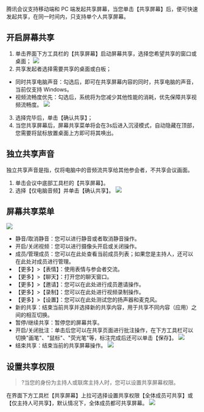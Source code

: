 腾讯会议支持移动端和 PC 端发起共享屏幕，当您单击【共享屏幕】后，便可快速发起共享，在同一时间内，只支持单个人共享屏幕。



## 开启屏幕共享
1. 单击界面下方工具栏的【共享屏幕】启动屏幕共享，选择您希望共享的窗口或桌面；
![](https://main.qcloudimg.com/raw/65e79b3e8fd37d059503b436435c81bc.jpg)
2. 共享发起者选择需要共享的桌面或白板；
 - 同时共享电脑声音：勾选后，即可在共享屏幕内容的同时，共享电脑的声音，当前仅支持 Windows。
 - 视频流畅度优先：勾选后，系统将为您减少其他性能的消耗，优先保障共享视频流畅度。
![](https://main.qcloudimg.com/raw/d011e294d09100ddbcdab6a052ff2810.jpg)
3. 选择完毕后，单击【确认共享】；
4. 当您共享屏幕后，屏幕共享菜单将会在3s后进入沉浸模式，自动隐藏在顶部，您需要将鼠标放置桌面上方即可将其唤出。

## 独立共享声音
独立共享声音是指，仅将电脑中的音频流共享给其他参会者，不共享会议画面。
1. 单击会议中底部工具栏的【共享屏幕】。
2. 选择【仅电脑音频】并单击【确认共享】。
![](https://main.qcloudimg.com/raw/9a7df3ffafde31dfb93891a4f24166dd.jpg)

## 屏幕共享菜单
![](https://main.qcloudimg.com/raw/8d9197f65c954bd790942450253a2fe7.jpg)
- 静音/取消静音：您可以进行静音或者取消静音操作。
- 开启/关闭视频：您可以进行摄像头开启或关闭操作。
- 成员/管理成员：您可以在此处查看当前成员列表；如果您是主持人，还可以在此处对成员进行管理。
- 【更多】>【表情】：使用表情与参会者交流。
- 【更多】>【聊天】：打开您的聊天窗口。
- 【更多】>【邀请】：您可以在此处进行成员邀请操作。
- 【更多】>【录制】：您可以在此处进行视频录制操作。
- 【更多】>【设置】：您可以在此处测试您的扬声器和麦克风。
- 新的共享：结束当前共享并选择新的共享内容，用于共享不同内容（应用）之间的相互切换。
- 暂停/继续共享：暂停您的屏幕共享。
- 开启/关闭批注：单击后您可以在共享页面进行批注操作，在下方工具栏可以切换"画笔"、"鼠标"、"荧光笔"等，标注完成后还可以单击【保存】。
![](https://main.qcloudimg.com/raw/92da5534ea0530525e86e4e8dfbb0a6f.jpg)
- 结束共享：结束当前的共享屏幕操作。
![](https://main.qcloudimg.com/raw/482592abb3863a1c075cf9e5d8aa9d11.jpg)

## 设置共享权限
>?当您的身份为主持人或联席主持人时，您可以设置共享屏幕权限。

在界面下方工具栏【共享屏幕】上拉可选择设置共享权限【全体成员可共享】或【仅主持人可共享】，默认情况下，全体成员都可共享屏幕。
![](https://main.qcloudimg.com/raw/81b8b0e2fa6a8a563b2eb2ae4758c5b1.png)
